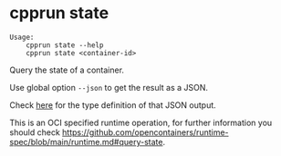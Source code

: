 # cpprun state

    Usage:
        cpprun state --help
        cpprun state <container-id>

Query the state of a container.

Use global option `--json` to get the result as a JSON.

Check [here][link] for the type definition of that JSON output.

[link]: https://github.com/opencontainers/runtime-spec/blob/main/runtime.md#state

This is an OCI specified runtime operation,
for further information you should check
https://github.com/opencontainers/runtime-spec/blob/main/runtime.md#query-state.
